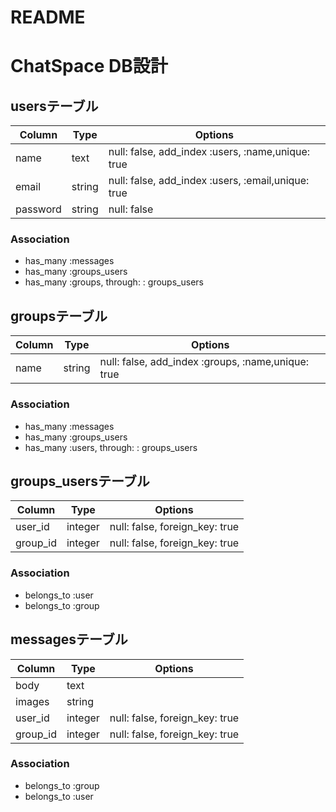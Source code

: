 # README

# ChatSpace DB設計
## usersテーブル
|Column|Type|Options|
|------|----|-------|
|name|text|null: false, add_index :users, :name,unique: true|
|email|string|null: false, add_index :users, :email,unique: true|
|password|string|null: false|
### Association
- has_many :messages
- has_many :groups_users
- has_many :groups,  through:  : groups_users

## groupsテーブル
|Column|Type|Options|
|------|----|-------|
|name|string|null: false, add_index :groups, :name,unique: true|
### Association
- has_many :messages
- has_many :groups_users
- has_many :users,  through:  : groups_users

## groups_usersテーブル
|Column|Type|Options|
|------|----|-------|
|user_id|integer|null: false, foreign_key: true|
|group_id|integer|null: false, foreign_key: true|
### Association
- belongs_to :user
- belongs_to :group

## messagesテーブル
|Column|Type|Options|
|------|----|-------|
|body|text||
|images|string||
|user_id|integer|null: false, foreign_key: true|
|group_id|integer|null: false, foreign_key: true|
### Association
- belongs_to :group
- belongs_to :user